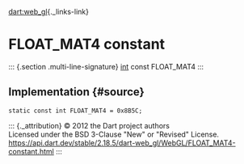 [dart:web\_gl](../../dart-web_gl/dart-web_gl-library){._links-link}

FLOAT\_MAT4 constant
====================

::: {.section .multi-line-signature}
[int](../../dart-core/int-class) const FLOAT\_MAT4
:::

Implementation {#source}
--------------

``` {.language-dart data-language="dart"}
static const int FLOAT_MAT4 = 0x8B5C;
```

::: {._attribution}
© 2012 the Dart project authors\
Licensed under the BSD 3-Clause \"New\" or \"Revised\" License.\
<https://api.dart.dev/stable/2.18.5/dart-web_gl/WebGL/FLOAT_MAT4-constant.html>
:::
